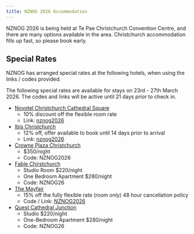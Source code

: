 ```yaml
---
title: NZNOG 2026 Accommodation
---
```


NZNOG 2026 is being held at Te Pae Christchurch Convention Centre, and there are many options available in the area. Christchurch accommodation fills up fast, so please book early.

## Special Rates

NZNOG has arranged special rates at the following hotels, when using the links / codes provided.

The following special rates are available for stays on 23rd - 27th March 2026. The codes and links will be active until 21 days prior to check in.

- [Novotel Christchurch Cathedral Square](https://all.accor.com/hotel/6592/index.en.shtml)
  - 10% discount off the flexible room rate
  - Link: [nznog2026](https://accorevents.com/offers/nznog2026)
- [Ibis Christchurch](https://all.accor.com/hotel/5983/index.en.shtml)
  - 12% off, offer available to book until 14 days prior to arrival
  - Link: [nznog2026](https://accorevents.com/offers/nznog2026)
- [Crowne Plaza Christchurch](https://christchurch.crowneplaza.com/)
  - $350/night
  - Code: NZNOG2026
- [Fable Chirstchurch](https://www.fablehotelsandresorts.com/hotels/fable-christchurch)
  - Studio Room $220/night
  - One Bedroom Apartment $280/night
  - Code: NZNOG26
- [The Mayfair](https://mayfairluxuryhotels.com/)
  - 15% off the fully flexible rate (room only) 48 hour cancellation policy
  - Code / Link: [NZNOG2026](https://app.mews.com/distributor/5eb14675-6c02-4b15-9cc5-ae1c00951ffc?mewsVoucherCode=NZNOG2026)
- [Quest Cathedral Junction](https://www.questapartments.co.nz/properties/south-island/christchurch/quest-christchurch)
  - Studio $220/night
  - One-Bedroom Apartment $280/night
  - Code: NZNOG26
